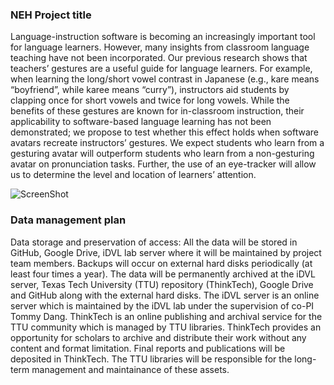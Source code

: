 ### NEH Project title
Language-instruction software is becoming an increasingly important tool for language learners.  However, many insights from classroom language teaching have not been incorporated.  Our previous research shows that teachers’ gestures are a useful guide for language learners.  For example, when learning the long/short vowel contrast in Japanese (e.g., kare means “boyfriend”, while karee means “curry”), instructors aid students by clapping once for short vowels and twice for long vowels. While the benefits of these gestures are known for in-classroom instruction, their applicability to software-based language learning has not been demonstrated; we propose to test whether this effect holds when software avatars recreate instructors’ gestures. We expect students who learn from a gesturing avatar will outperform students who learn from a non-gesturing avatar on pronunciation tasks. Further, the use of an eye-tracker will allow us to determine the level and location of learners’ attention. 

![ScreenShot](https://raw.githubusercontent.com/iDataVisualizationLab/NEH/master/avatar.png)

### Data management plan

Data storage and preservation of access:
All the data will be stored in GitHub, Google Drive, iDVL lab server where it will be maintained by project team members. Backups will occur on external hard disks periodically (at least four times a year). The data will be permanently archived at the iDVL server, Texas Tech University (TTU) repository (ThinkTech), Google Drive and GitHub along with the external hard disks. The iDVL server is an online server which is maintained by the iDVL lab under the supervision of co-PI Tommy Dang. ThinkTech is an online publishing and archival service for the TTU community which is managed by TTU libraries. ThinkTech provides an opportunity for scholars to archive and distribute their work without any content and format limitation. Final reports and publications will be deposited in ThinkTech. The TTU libraries will be responsible for the long-term management and maintainance of these assets.
